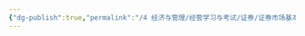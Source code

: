 ```yaml
---
{"dg-publish":true,"permalink":"/4 经济与管理/经管学习与考试/证券/证券市场基本法律法规/233网校 第四章 证券市场典型违法违规行为及法律责任/","title":"233网校 第四章 证券市场典型违法违规行为及法律责任"}
---
```

